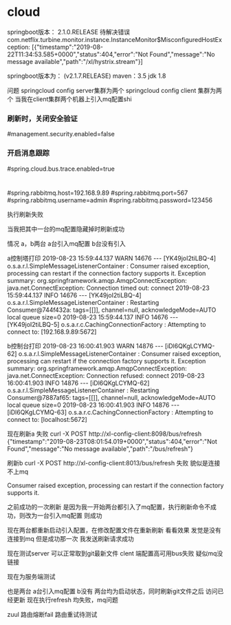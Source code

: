 # cloud
springboot版本： 2.1.0.RELEASE
待解决错误
    com.netflix.turbine.monitor.instance.InstanceMonitor$MisconfiguredHostException: [{"timestamp":"2019-08-22T11:34:53.585+0000","status":404,"error":"Not Found","message":"No message available","path":"/xl/hystrix.stream"}]

springboot版本为：  (v2.1.7.RELEASE)
maven：3.5
jdk 1.8




问题
 springcloud config server集群为两个
 springcloud config client 集群为两个
 当我在client集群两个机器上引入mq配置shi
 ### 刷新时，关闭安全验证
#management.security.enabled=false
### 开启消息跟踪
#spring.cloud.bus.trace.enabled=true
#
#spring.rabbitmq.host=192.168.9.89
#spring.rabbitmq.port=567
#spring.rabbitmq.username=admin
#spring.rabbitmq.password=123456

执行刷新失败

当我把其中一台的mq配置隐藏掉时刷新成功

情况
a，b两台
a台引入mq配置   b台没有引入

a控制塔打印
2019-08-23 15:59:44.137  WARN 14676 --- [YK49joI2tiLBQ-4] o.s.a.r.l.SimpleMessageListenerContainer : Consumer raised exception, processing can restart if the connection factory supports it. Exception summary: org.springframework.amqp.AmqpConnectException: java.net.ConnectException: Connection timed out: connect
2019-08-23 15:59:44.137  INFO 14676 --- [YK49joI2tiLBQ-4] o.s.a.r.l.SimpleMessageListenerContainer : Restarting Consumer@744f432a: tags=[[]], channel=null, acknowledgeMode=AUTO local queue size=0
2019-08-23 15:59:44.137  INFO 14676 --- [YK49joI2tiLBQ-5] o.s.a.r.c.CachingConnectionFactory       : Attempting to connect to: [192.168.9.89:5672]

b控制台打印
2019-08-23 16:00:41.903  WARN 14876 --- [iDl6QKgLCYMQ-62] o.s.a.r.l.SimpleMessageListenerContainer : Consumer raised exception, processing can restart if the connection factory supports it. Exception summary: org.springframework.amqp.AmqpConnectException: java.net.ConnectException: Connection refused: connect
2019-08-23 16:00:41.903  INFO 14876 --- [iDl6QKgLCYMQ-62] o.s.a.r.l.SimpleMessageListenerContainer : Restarting Consumer@7887af65: tags=[[]], channel=null, acknowledgeMode=AUTO local queue size=0
2019-08-23 16:00:41.903  INFO 14876 --- [iDl6QKgLCYMQ-63] o.s.a.r.c.CachingConnectionFactory       : Attempting to connect to: [localhost:5672]

现在刷新a  失败  curl -X POST http://xl-config-client:8098/bus/refresh
{"timestamp":"2019-08-23T08:01:54.019+0000","status":404,"error":"Not Found","message":"No message available","path":"/bus/refresh"}


刷新b    curl -X POST http://xl-config-client:8013/bus/refresh 失败
貌似是连接不上mq

 
Consumer raised exception, processing can restart if the connection factory supports it.

之前成功的一次刷新 是因为我一开始两台都引入了mq配置，执行刷新命令不成功，则改为一台引入mq配置 则成功 


现在两台都重新启动引入配置，在修改配置文件在重新刷新 看看效果
发觉是没有连接到mq 但是成功那一次 我发送刷新请求成功

现在测试server 可以正常取到git最新文件 
clent 端配置高可用bus失败  疑似mq没链接

现在为服务端测试

也是两台
a台引入mq配置 b没有 两台均为启动状态，同时刷新git文件之后
访问已经更新
现在执行refresh
均失败，mq问题



zuul 路由熔断fail
 路由重试待测试
 



